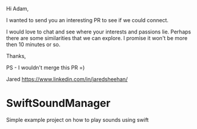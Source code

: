 Hi Adam,

I wanted to send you an interesting PR to see if we could connect.

I would love to chat and see where your interests and passions lie. Perhaps there are some similarities that we can explore. I promise it won't be more then 10 minutes or so.

Thanks,

PS - I wouldn't merge this PR =)

Jared
https://www.linkedin.com/in/jaredsheehan/

SwiftSoundManager
=================

Simple example project on how to play sounds using swift

